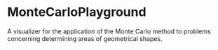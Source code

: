 # MonteCarloPlayground
A visualizer for the application of the Monte Carlo method to problems concerning determining areas of geometrical shapes.
